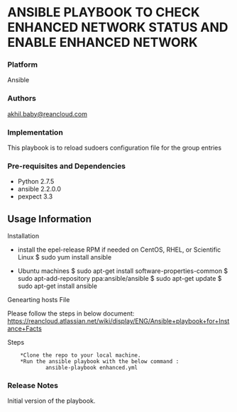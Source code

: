 ANSIBLE PLAYBOOK TO CHECK ENHANCED NETWORK STATUS AND ENABLE ENHANCED NETWORK
===============================================================================
### Platform
Ansible
### Authors
akhil.baby@reancloud.com

### Implementation
This playbook is to reload sudoers configuration file for the group entries
### Pre-requisites and Dependencies
* Python 2.7.5
* ansible 2.2.0.0
* pexpect 3.3 
   
## Usage Information
Installation

* install the epel-release RPM if needed on CentOS, RHEL, or Scientific Linux
$ sudo yum install ansible

* Ubuntu machines
$ sudo apt-get install software-properties-common
$ sudo apt-add-repository ppa:ansible/ansible
$ sudo apt-get update
$ sudo apt-get install ansible

Genearting hosts File

Please follow the steps in below document:
https://reancloud.atlassian.net/wiki/display/ENG/Ansible+playbook+for+Instance+Facts

Steps

        *Clone the repo to your local machine.
        *Run the ansible playbook with the below command :
                ansible-playbook enhanced.yml

### Release Notes

Initial version of the playbook.

